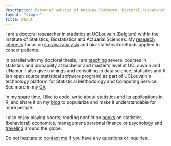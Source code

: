 ```yaml
---
description: Personal website of Antoine Soetewey. Doctoral researcher and teaching assistant in statistics at UCLouvain
layout: "simple"
title: About
---
```


I am a doctoral researcher in statistics at UCLouvain (Belgium) within the Institute of Statistics, Biostatistics and Actuarial Sciences. My [research interests](/research/) focus on [survival analysis](https://statsandr.com/blog/what-is-survival-analysis/) and bio-statistical methods applied to cancer patients. 

In parallel with my doctoral thesis, I am [teaching](/teaching/) several courses in statistics and probability at bachelor and master's level at UCLouvain and UNamur. I also give trainings and consulting in data science, statistics and R (an open source statistical software program) as part of UCLouvain's technology platform for Statistical Methodology and Computing Service. See more in my [CV](/cv/).

<!--Given my experience, I also support:

- **Students and researchers** in their studies or the statistical part of their thesis or research project, thanks to tailor-made courses and personalized support in statistics and probability. See more information at [easystat.be](https://easystat.be/) *(website in French)*.
- **Professionals and companies** in their research, data analysis and informed decision-making by bringing a statistical dimension to their projects, regardless of the sector, core business or size of the company. See more information at [datanalyze.be](https://datanalyze.be/).

If you need help in statistics, data analysis or R, feel free to contact me via the corresponding website!-->

In my spare time, I like to code, write about statistics and its applications in R, and share it on my [blog](https://statsandr.com/) to popularize and make it understandable for more people.

I also enjoy playing sports, reading nonfiction [books](/files/booklist.html) on statistics, (behavioral) economics, management/personal finance or psychology and [traveling](/files/visited-places.html) around the globe.

Do not hesitate to [contact me](/contact/) if you have any questions or inquiries.
